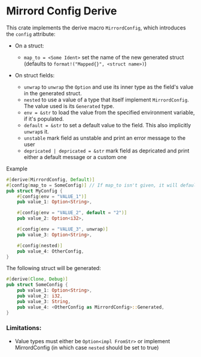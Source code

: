 # Mirrord Config Derive

This crate implements the derive macro `MirrordConfig`, which introduces the `config` attribute:

- On a struct:
    - `map_to = <Some Ident>` set the name of the new generated struct (defaults to `format!("Mapped{}", <struct name>)`)

- On struct fields:
    - `unwrap` to `unwrap` the `Option` and use its inner type as the field's value in the generated struct. 
    - `nested` to use a value of a type that itself implement `MirrordConfig`. The value used is its `Generated` type.
    - `env = &str` to load the value from the specified environment variable, if it's populated.
    - `default = &str` to set a default value to the field. This also implicitly `unwrap`s it.
    - `unstable` mark field as unstable and print an error message to the user
    - `depricated | depricated = &str` mark field as depricated and print either a default message or a custom one


Example

```rust
#[derive(MirrordConfig, Default)]
#[config(map_to = SomeConfig)] // If map_to isn't given, it will default to MappedMyConfig
pub struct MyConfig {
    #[config(env = "VALUE_1")]
    pub value_1: Option<String>,

    #[config(env = "VALUE_2", default = "2")]
    pub value_2: Option<i32>,

    #[config(env = "VALUE_3", unwrap)]
    pub value_3: Option<String>,

    #[config(nested)]
    pub value_4: OtherConfig,
}


```

The following struct will be generated:

```rust
#[derive(Clone, Debug)]
pub struct SomeConfig {
    pub value_1: Option<String>,
    pub value_2: i32,
    pub value_3: String,
    pub value_4: <OtherConfig as MirrordConfig>::Generated,
}

```


### Limitations:
* Value types must either be `Option<impl FromStr>` or implement MirrordConfig (in which case `nested` should be set to true)
